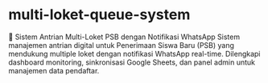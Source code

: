 # multi-loket-queue-system
🏫 Sistem Antrian Multi-Loket PSB dengan Notifikasi WhatsApp  Sistem manajemen antrian digital untuk Penerimaan Siswa Baru (PSB) yang mendukung multiple loket dengan notifikasi WhatsApp real-time. Dilengkapi dashboard monitoring, sinkronisasi Google Sheets, dan panel admin untuk manajemen data pendaftar.
